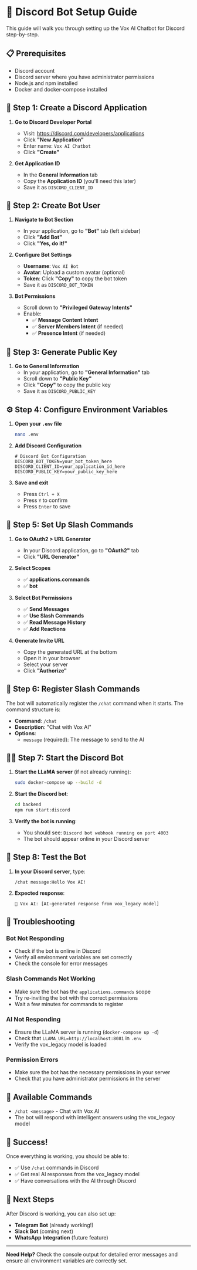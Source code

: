 # 🤖 Discord Bot Setup Guide

This guide will walk you through setting up the Vox AI Chatbot for Discord step-by-step.

## 📋 Prerequisites

- Discord account
- Discord server where you have administrator permissions
- Node.js and npm installed
- Docker and docker-compose installed

## 🚀 Step 1: Create a Discord Application

1. **Go to Discord Developer Portal**
   - Visit: https://discord.com/developers/applications
   - Click **"New Application"**
   - Enter name: `Vox AI Chatbot`
   - Click **"Create"**

2. **Get Application ID**
   - In the **General Information** tab
   - Copy the **Application ID** (you'll need this later)
   - Save it as `DISCORD_CLIENT_ID`

## 🔑 Step 2: Create Bot User

1. **Navigate to Bot Section**
   - In your application, go to **"Bot"** tab (left sidebar)
   - Click **"Add Bot"**
   - Click **"Yes, do it!"**

2. **Configure Bot Settings**
   - **Username**: `Vox AI Bot`
   - **Avatar**: Upload a custom avatar (optional)
   - **Token**: Click **"Copy"** to copy the bot token
   - Save it as `DISCORD_BOT_TOKEN`

3. **Bot Permissions**
   - Scroll down to **"Privileged Gateway Intents"**
   - Enable:
     - ✅ **Message Content Intent**
     - ✅ **Server Members Intent** (if needed)
     - ✅ **Presence Intent** (if needed)

## 🔐 Step 3: Generate Public Key

1. **Go to General Information**
   - In your application, go to **"General Information"** tab
   - Scroll down to **"Public Key"**
   - Click **"Copy"** to copy the public key
   - Save it as `DISCORD_PUBLIC_KEY`

## ⚙️ Step 4: Configure Environment Variables

1. **Open your `.env` file**
   ```bash
   nano .env
   ```

2. **Add Discord Configuration**
   ```env
   # Discord Bot Configuration
   DISCORD_BOT_TOKEN=your_bot_token_here
   DISCORD_CLIENT_ID=your_application_id_here
   DISCORD_PUBLIC_KEY=your_public_key_here
   ```

3. **Save and exit**
   - Press `Ctrl + X`
   - Press `Y` to confirm
   - Press `Enter` to save

## 🎯 Step 5: Set Up Slash Commands

1. **Go to OAuth2 > URL Generator**
   - In your Discord application, go to **"OAuth2"** tab
   - Click **"URL Generator"**

2. **Select Scopes**
   - ✅ **applications.commands**
   - ✅ **bot**

3. **Select Bot Permissions**
   - ✅ **Send Messages**
   - ✅ **Use Slash Commands**
   - ✅ **Read Message History**
   - ✅ **Add Reactions**

4. **Generate Invite URL**
   - Copy the generated URL at the bottom
   - Open it in your browser
   - Select your server
   - Click **"Authorize"**

## 🚀 Step 6: Register Slash Commands

The bot will automatically register the `/chat` command when it starts. The command structure is:

- **Command**: `/chat`
- **Description**: "Chat with Vox AI"
- **Options**: 
  - `message` (required): The message to send to the AI

## 🏃‍♂️ Step 7: Start the Discord Bot

1. **Start the LLaMA server** (if not already running):
   ```bash
   sudo docker-compose up --build -d
   ```

2. **Start the Discord bot**:
   ```bash
   cd backend
   npm run start:discord
   ```

3. **Verify the bot is running**:
   - You should see: `Discord bot webhook running on port 4003`
   - The bot should appear online in your Discord server

## 🧪 Step 8: Test the Bot

1. **In your Discord server**, type:
   ```
   /chat message:Hello Vox AI!
   ```

2. **Expected response**:
   ```
   🤖 Vox AI: [AI-generated response from vox_legacy model]
   ```

## 🔧 Troubleshooting

### Bot Not Responding
- Check if the bot is online in Discord
- Verify all environment variables are set correctly
- Check the console for error messages

### Slash Commands Not Working
- Make sure the bot has the `applications.commands` scope
- Try re-inviting the bot with the correct permissions
- Wait a few minutes for commands to register

### AI Not Responding
- Ensure the LLaMA server is running (`docker-compose up -d`)
- Check that `LLAMA_URL=http://localhost:8081` in `.env`
- Verify the vox_legacy model is loaded

### Permission Errors
- Make sure the bot has the necessary permissions in your server
- Check that you have administrator permissions in the server

## 📱 Available Commands

- `/chat <message>` - Chat with Vox AI
- The bot will respond with intelligent answers using the vox_legacy model

## 🎉 Success!

Once everything is working, you should be able to:
- ✅ Use `/chat` commands in Discord
- ✅ Get real AI responses from the vox_legacy model
- ✅ Have conversations with the AI through Discord

## 🔄 Next Steps

After Discord is working, you can also set up:
- **Telegram Bot** (already working!)
- **Slack Bot** (coming next)
- **WhatsApp Integration** (future feature)

---

**Need Help?** Check the console output for detailed error messages and ensure all environment variables are correctly set.
